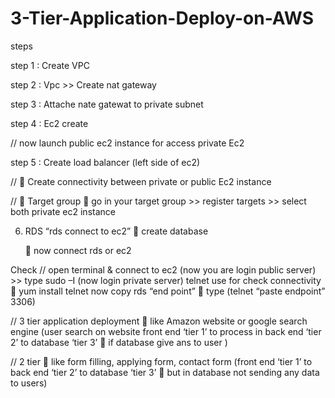 # 3-Tier-Application-Deploy-on-AWS

steps

step 1 : Create VPC 

step 2 : Vpc >> Create nat gateway 

step 3 : Attache nate gatewat to private subnet 

step 4 : Ec2 create 

 // now launch public ec2 instance for access private Ec2
	 
step 5 : Create load balancer (left side of ec2) 

//  Create connectivity between private or public Ec2 instance 

//  Target group  go in your target group >> register targets >> select both private ec2 instance 

6. RDS “rds connect to ec2”  create database
   
	 now connect rds or ec2



Check // open terminal & connect to ec2  (now you are login public server) >> type sudo –I (now login private server)
			telnet use for check connectivity 			 yum install telnet
		now copy rds “end point”       type (telnet “paste endpoint” 3306)




// 3 tier application deployment  like Amazon website or google search engine (user search on website front end ‘tier 1’ to process in back end ‘tier 2’ to database ‘tier 3’  if database give ans to user )

// 2 tier  like form filling, applying form, contact form (front end ‘tier 1’ to back end ‘tier 2’ to database ‘tier 3’  but in database not sending any data to users)
